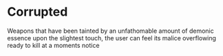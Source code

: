 # Corrupted

Weapons that have been tainted by an unfathomable amount of demonic essence upon the slightest touch, the user can feel its malice overflowing ready to kill at a moments notice
